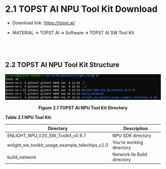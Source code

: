 ﻿# 2.1 TOPST AI NPU Tool Kit Download

- Download link: <https://topst.ai/>

<!-- -->

- MATERIAL 🡪 TOPST AI 🡪 Software 🡪 TOPST AI SW Tool Kit

<br/><br/>

## 2.2 TOPST AI NPU Tool Kit Structure

<p align="center"><img src="https://github.com/topst-development/Documentation/blob/main/TOPST-AI/Software/media/2. Toolkit Download.image1.png"
style="width:5.75347in;height:0.86806in"</p>

<p align="center"><strong>Figure 2.1 TOPST AI NPU Tool Kit Directory</strong></p>

**Table 2.1 NPU Tool Kit:**

|                Directory                        |        Description          |
|-------------------------------------------------|-----------------------------|
| ENLIGHT_NPU_V20_SW_Toolkit_v0.9.7               | NPU SDK directory           |
| enlight_sw_toolkit_usage_example_telechips_v1.0 | You’re working directory    |
| build_network                                   | Network lib Build directory |
